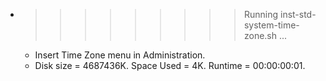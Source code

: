 * >>>>>>>>> Running inst-std-system-time-zone.sh ...
  * Insert Time Zone menu in Administration.
  * Disk size = 4687436K. Space Used = 4K. Runtime = 00:00:00:01.
